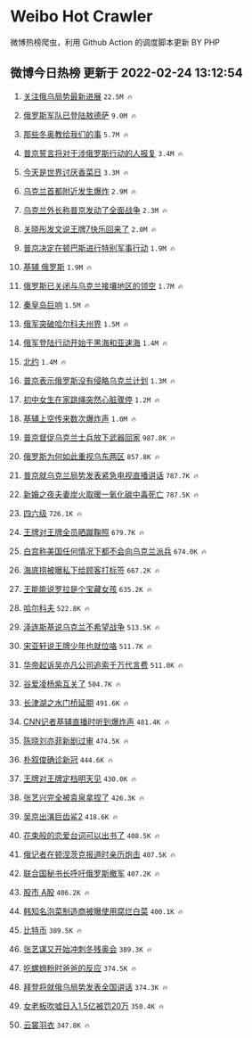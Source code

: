 # Weibo Hot Crawler 



微博热榜爬虫，利用 Github Action 的调度脚本更新 BY PHP 


## 微博今日热榜 更新于 2022-02-24 13:12:54 
1. [关注俄乌局势最新进展](https://s.weibo.com/weibo?q=%23%E5%85%B3%E6%B3%A8%E4%BF%84%E4%B9%8C%E5%B1%80%E5%8A%BF%E6%9C%80%E6%96%B0%E8%BF%9B%E5%B1%95%23&Refer=top) `22.5M 🔥` 

1. [俄罗斯军队已登陆敖德萨](https://s.weibo.com/weibo?q=%23%E4%BF%84%E7%BD%97%E6%96%AF%E5%86%9B%E9%98%9F%E5%B7%B2%E7%99%BB%E9%99%86%E6%95%96%E5%BE%B7%E8%90%A8%23&Refer=top) `9.0M 🔥` 

1. [那些冬奥教给我们的事](https://s.weibo.com/weibo?q=%23%E9%82%A3%E4%BA%9B%E5%86%AC%E5%A5%A5%E6%95%99%E7%BB%99%E6%88%91%E4%BB%AC%E7%9A%84%E4%BA%8B%23&Refer=top) `5.7M 🔥` 

1. [普京誓言将对干涉俄罗斯行动的人报复](https://s.weibo.com/weibo?q=%23%E6%99%AE%E4%BA%AC%E8%AA%93%E8%A8%80%E5%B0%86%E5%AF%B9%E5%B9%B2%E6%B6%89%E4%BF%84%E7%BD%97%E6%96%AF%E8%A1%8C%E5%8A%A8%E7%9A%84%E4%BA%BA%E6%8A%A5%E5%A4%8D%23&Refer=top) `3.4M 🔥` 

1. [今天是世界讨厌香菜日](https://s.weibo.com/weibo?q=%23%E4%BB%8A%E5%A4%A9%E6%98%AF%E4%B8%96%E7%95%8C%E8%AE%A8%E5%8E%8C%E9%A6%99%E8%8F%9C%E6%97%A5%23&Refer=top) `3.3M 🔥` 

1. [乌克兰首都附近发生爆炸](https://s.weibo.com/weibo?q=%23%E4%B9%8C%E5%85%8B%E5%85%B0%E9%A6%96%E9%83%BD%E9%99%84%E8%BF%91%E5%8F%91%E7%94%9F%E7%88%86%E7%82%B8%23&Refer=top) `2.9M 🔥` 

1. [乌克兰外长称普京发动了全面战争](https://s.weibo.com/weibo?q=%23%E4%B9%8C%E5%85%8B%E5%85%B0%E5%A4%96%E9%95%BF%E7%A7%B0%E6%99%AE%E4%BA%AC%E5%8F%91%E5%8A%A8%E4%BA%86%E5%85%A8%E9%9D%A2%E6%88%98%E4%BA%89%23&Refer=top) `2.3M 🔥` 

1. [关晓彤发文说王牌7快乐回来了](https://s.weibo.com/weibo?q=%23%E5%85%B3%E6%99%93%E5%BD%A4%E5%8F%91%E6%96%87%E8%AF%B4%E7%8E%8B%E7%89%8C7%E5%BF%AB%E4%B9%90%E5%9B%9E%E6%9D%A5%E4%BA%86%23&Refer=top) `2.0M 🔥` 

1. [普京决定在顿巴斯进行特别军事行动](https://s.weibo.com/weibo?q=%23%E6%99%AE%E4%BA%AC%E5%86%B3%E5%AE%9A%E5%9C%A8%E9%A1%BF%E5%B7%B4%E6%96%AF%E8%BF%9B%E8%A1%8C%E7%89%B9%E5%88%AB%E5%86%9B%E4%BA%8B%E8%A1%8C%E5%8A%A8%23&Refer=top) `1.9M 🔥` 

1. [基辅 俄罗斯](https://s.weibo.com/weibo?q=%E5%9F%BA%E8%BE%85%20%E4%BF%84%E7%BD%97%E6%96%AF&Refer=top) `1.9M 🔥` 

1. [俄罗斯已关闭与乌克兰接壤地区的领空](https://s.weibo.com/weibo?q=%23%E4%BF%84%E7%BD%97%E6%96%AF%E5%B7%B2%E5%85%B3%E9%97%AD%E4%B8%8E%E4%B9%8C%E5%85%8B%E5%85%B0%E6%8E%A5%E5%A3%A4%E5%9C%B0%E5%8C%BA%E7%9A%84%E9%A2%86%E7%A9%BA%23&Refer=top) `1.7M 🔥` 

1. [秦皇岛巨响](https://s.weibo.com/weibo?q=%E7%A7%A6%E7%9A%87%E5%B2%9B%E5%B7%A8%E5%93%8D&Refer=top) `1.5M 🔥` 

1. [俄军突破哈尔科夫州界](https://s.weibo.com/weibo?q=%23%E4%BF%84%E5%86%9B%E7%AA%81%E7%A0%B4%E5%93%88%E5%B0%94%E7%A7%91%E5%A4%AB%E5%B7%9E%E7%95%8C%23&Refer=top) `1.5M 🔥` 

1. [俄军登陆行动开始于黑海和亚速海](https://s.weibo.com/weibo?q=%23%E4%BF%84%E5%86%9B%E7%99%BB%E9%99%86%E8%A1%8C%E5%8A%A8%E5%BC%80%E5%A7%8B%E4%BA%8E%E9%BB%91%E6%B5%B7%E5%92%8C%E4%BA%9A%E9%80%9F%E6%B5%B7%23&Refer=top) `1.4M 🔥` 

1. [北约](https://s.weibo.com/weibo?q=%E5%8C%97%E7%BA%A6&Refer=top) `1.4M 🔥` 

1. [普京表示俄罗斯没有侵略乌克兰计划](https://s.weibo.com/weibo?q=%23%E6%99%AE%E4%BA%AC%E8%A1%A8%E7%A4%BA%E4%BF%84%E7%BD%97%E6%96%AF%E6%B2%A1%E6%9C%89%E4%BE%B5%E7%95%A5%E4%B9%8C%E5%85%8B%E5%85%B0%E8%AE%A1%E5%88%92%23&Refer=top) `1.3M 🔥` 

1. [初中女生在家跳绳突然心脏骤停](https://s.weibo.com/weibo?q=%23%E5%88%9D%E4%B8%AD%E5%A5%B3%E7%94%9F%E5%9C%A8%E5%AE%B6%E8%B7%B3%E7%BB%B3%E7%AA%81%E7%84%B6%E5%BF%83%E8%84%8F%E9%AA%A4%E5%81%9C%23&Refer=top) `1.2M 🔥` 

1. [基辅上空传来数次爆炸声](https://s.weibo.com/weibo?q=%23%E5%9F%BA%E8%BE%85%E4%B8%8A%E7%A9%BA%E4%BC%A0%E6%9D%A5%E6%95%B0%E6%AC%A1%E7%88%86%E7%82%B8%E5%A3%B0%23&Refer=top) `1.0M 🔥` 

1. [普京督促乌克兰士兵放下武器回家](https://s.weibo.com/weibo?q=%23%E6%99%AE%E4%BA%AC%E7%9D%A3%E4%BF%83%E4%B9%8C%E5%85%8B%E5%85%B0%E5%A3%AB%E5%85%B5%E6%94%BE%E4%B8%8B%E6%AD%A6%E5%99%A8%E5%9B%9E%E5%AE%B6%23&Refer=top) `987.8K 🔥` 

1. [俄罗斯为何如此重视乌东两区](https://s.weibo.com/weibo?q=%23%E4%BF%84%E7%BD%97%E6%96%AF%E4%B8%BA%E4%BD%95%E5%A6%82%E6%AD%A4%E9%87%8D%E8%A7%86%E4%B9%8C%E4%B8%9C%E4%B8%A4%E5%8C%BA%23&Refer=top) `857.8K 🔥` 

1. [普京就乌克兰局势发表紧急电视直播讲话](https://s.weibo.com/weibo?q=%23%E6%99%AE%E4%BA%AC%E5%B0%B1%E4%B9%8C%E5%85%8B%E5%85%B0%E5%B1%80%E5%8A%BF%E5%8F%91%E8%A1%A8%E7%B4%A7%E6%80%A5%E7%94%B5%E8%A7%86%E7%9B%B4%E6%92%AD%E8%AE%B2%E8%AF%9D%23&Refer=top) `787.7K 🔥` 

1. [新婚之夜夫妻炭火取暖一氧化碳中毒死亡](https://s.weibo.com/weibo?q=%23%E6%96%B0%E5%A9%9A%E4%B9%8B%E5%A4%9C%E5%A4%AB%E5%A6%BB%E7%82%AD%E7%81%AB%E5%8F%96%E6%9A%96%E4%B8%80%E6%B0%A7%E5%8C%96%E7%A2%B3%E4%B8%AD%E6%AF%92%E6%AD%BB%E4%BA%A1%23&Refer=top) `787.5K 🔥` 

1. [四六级](https://s.weibo.com/weibo?q=%E5%9B%9B%E5%85%AD%E7%BA%A7&Refer=top) `726.1K 🔥` 

1. [王牌对王牌全员晒蹴鞠照](https://s.weibo.com/weibo?q=%23%E7%8E%8B%E7%89%8C%E5%AF%B9%E7%8E%8B%E7%89%8C%E5%85%A8%E5%91%98%E6%99%92%E8%B9%B4%E9%9E%A0%E7%85%A7%23&Refer=top) `679.7K 🔥` 

1. [白宫称美国任何情况下都不会向乌克兰派兵](https://s.weibo.com/weibo?q=%23%E7%99%BD%E5%AE%AB%E7%A7%B0%E7%BE%8E%E5%9B%BD%E4%BB%BB%E4%BD%95%E6%83%85%E5%86%B5%E4%B8%8B%E9%83%BD%E4%B8%8D%E4%BC%9A%E5%90%91%E4%B9%8C%E5%85%8B%E5%85%B0%E6%B4%BE%E5%85%B5%23&Refer=top) `674.0K 🔥` 

1. [海底捞被曝私下给顾客打标签](https://s.weibo.com/weibo?q=%23%E6%B5%B7%E5%BA%95%E6%8D%9E%E8%A2%AB%E6%9B%9D%E7%A7%81%E4%B8%8B%E7%BB%99%E9%A1%BE%E5%AE%A2%E6%89%93%E6%A0%87%E7%AD%BE%23&Refer=top) `667.2K 🔥` 

1. [王能能说罗拉是个宝藏女孩](https://s.weibo.com/weibo?q=%23%E7%8E%8B%E8%83%BD%E8%83%BD%E8%AF%B4%E7%BD%97%E6%8B%89%E6%98%AF%E4%B8%AA%E5%AE%9D%E8%97%8F%E5%A5%B3%E5%AD%A9%23&Refer=top) `635.2K 🔥` 

1. [哈尔科夫](https://s.weibo.com/weibo?q=%E5%93%88%E5%B0%94%E7%A7%91%E5%A4%AB&Refer=top) `522.8K 🔥` 

1. [泽连斯基说乌克兰不希望战争](https://s.weibo.com/weibo?q=%23%E6%B3%BD%E8%BF%9E%E6%96%AF%E5%9F%BA%E8%AF%B4%E4%B9%8C%E5%85%8B%E5%85%B0%E4%B8%8D%E5%B8%8C%E6%9C%9B%E6%88%98%E4%BA%89%23&Refer=top) `513.5K 🔥` 

1. [宋亚轩说王牌少年也就位咯](https://s.weibo.com/weibo?q=%23%E5%AE%8B%E4%BA%9A%E8%BD%A9%E8%AF%B4%E7%8E%8B%E7%89%8C%E5%B0%91%E5%B9%B4%E4%B9%9F%E5%B0%B1%E4%BD%8D%E5%92%AF%23&Refer=top) `511.7K 🔥` 

1. [华帝起诉吴亦凡公司追索千万代言费](https://s.weibo.com/weibo?q=%23%E5%8D%8E%E5%B8%9D%E8%B5%B7%E8%AF%89%E5%90%B4%E4%BA%A6%E5%87%A1%E5%85%AC%E5%8F%B8%E8%BF%BD%E7%B4%A2%E5%8D%83%E4%B8%87%E4%BB%A3%E8%A8%80%E8%B4%B9%23&Refer=top) `511.0K 🔥` 

1. [谷爱凌杨紫互关了](https://s.weibo.com/weibo?q=%23%E8%B0%B7%E7%88%B1%E5%87%8C%E6%9D%A8%E7%B4%AB%E4%BA%92%E5%85%B3%E4%BA%86%23&Refer=top) `504.7K 🔥` 

1. [长津湖之水门桥延期](https://s.weibo.com/weibo?q=%23%E9%95%BF%E6%B4%A5%E6%B9%96%E4%B9%8B%E6%B0%B4%E9%97%A8%E6%A1%A5%E5%BB%B6%E6%9C%9F%23&Refer=top) `491.6K 🔥` 

1. [CNN记者基辅直播时听到爆炸声](https://s.weibo.com/weibo?q=%23CNN%E8%AE%B0%E8%80%85%E5%9F%BA%E8%BE%85%E7%9B%B4%E6%92%AD%E6%97%B6%E5%90%AC%E5%88%B0%E7%88%86%E7%82%B8%E5%A3%B0%23&Refer=top) `481.4K 🔥` 

1. [陈晓刘亦菲新剧过审](https://s.weibo.com/weibo?q=%23%E9%99%88%E6%99%93%E5%88%98%E4%BA%A6%E8%8F%B2%E6%96%B0%E5%89%A7%E8%BF%87%E5%AE%A1%23&Refer=top) `474.5K 🔥` 

1. [朴叙俊确诊新冠](https://s.weibo.com/weibo?q=%23%E6%9C%B4%E5%8F%99%E4%BF%8A%E7%A1%AE%E8%AF%8A%E6%96%B0%E5%86%A0%23&Refer=top) `444.6K 🔥` 

1. [王牌对王牌定档明天见](https://s.weibo.com/weibo?q=%23%E7%8E%8B%E7%89%8C%E5%AF%B9%E7%8E%8B%E7%89%8C%E5%AE%9A%E6%A1%A3%E6%98%8E%E5%A4%A9%E8%A7%81%23&Refer=top) `430.0K 🔥` 

1. [张艺兴完全被袁泉拿捏了](https://s.weibo.com/weibo?q=%23%E5%BC%A0%E8%89%BA%E5%85%B4%E5%AE%8C%E5%85%A8%E8%A2%AB%E8%A2%81%E6%B3%89%E6%8B%BF%E6%8D%8F%E4%BA%86%23&Refer=top) `426.3K 🔥` 

1. [吴京出演巨齿鲨2](https://s.weibo.com/weibo?q=%23%E5%90%B4%E4%BA%AC%E5%87%BA%E6%BC%94%E5%B7%A8%E9%BD%BF%E9%B2%A82%23&Refer=top) `418.6K 🔥` 

1. [花束般的恋爱台词可以出书了](https://s.weibo.com/weibo?q=%23%E8%8A%B1%E6%9D%9F%E8%88%AC%E7%9A%84%E6%81%8B%E7%88%B1%E5%8F%B0%E8%AF%8D%E5%8F%AF%E4%BB%A5%E5%87%BA%E4%B9%A6%E4%BA%86%23&Refer=top) `408.5K 🔥` 

1. [俄记者在顿涅茨克报道时亲历炮击](https://s.weibo.com/weibo?q=%23%E4%BF%84%E8%AE%B0%E8%80%85%E5%9C%A8%E9%A1%BF%E6%B6%85%E8%8C%A8%E5%85%8B%E6%8A%A5%E9%81%93%E6%97%B6%E4%BA%B2%E5%8E%86%E7%82%AE%E5%87%BB%23&Refer=top) `407.5K 🔥` 

1. [联合国秘书长呼吁俄罗斯撤军](https://s.weibo.com/weibo?q=%23%E8%81%94%E5%90%88%E5%9B%BD%E7%A7%98%E4%B9%A6%E9%95%BF%E5%91%BC%E5%90%81%E4%BF%84%E7%BD%97%E6%96%AF%E6%92%A4%E5%86%9B%23&Refer=top) `407.2K 🔥` 

1. [股市 A股](https://s.weibo.com/weibo?q=%E8%82%A1%E5%B8%82%20A%E8%82%A1&Refer=top) `406.2K 🔥` 

1. [韩知名泡菜制造商被曝使用腐烂白菜](https://s.weibo.com/weibo?q=%23%E9%9F%A9%E7%9F%A5%E5%90%8D%E6%B3%A1%E8%8F%9C%E5%88%B6%E9%80%A0%E5%95%86%E8%A2%AB%E6%9B%9D%E4%BD%BF%E7%94%A8%E8%85%90%E7%83%82%E7%99%BD%E8%8F%9C%23&Refer=top) `400.1K 🔥` 

1. [比特币](https://s.weibo.com/weibo?q=%E6%AF%94%E7%89%B9%E5%B8%81&Refer=top) `389.5K 🔥` 

1. [张艺谋又开始冲刺冬残奥会](https://s.weibo.com/weibo?q=%23%E5%BC%A0%E8%89%BA%E8%B0%8B%E5%8F%88%E5%BC%80%E5%A7%8B%E5%86%B2%E5%88%BA%E5%86%AC%E6%AE%8B%E5%A5%A5%E4%BC%9A%23&Refer=top) `389.3K 🔥` 

1. [吃螺蛳粉时爸爸的反应](https://s.weibo.com/weibo?q=%23%E5%90%83%E8%9E%BA%E8%9B%B3%E7%B2%89%E6%97%B6%E7%88%B8%E7%88%B8%E7%9A%84%E5%8F%8D%E5%BA%94%23&Refer=top) `374.5K 🔥` 

1. [拜登将就俄乌局势发表全国讲话](https://s.weibo.com/weibo?q=%23%E6%8B%9C%E7%99%BB%E5%B0%86%E5%B0%B1%E4%BF%84%E4%B9%8C%E5%B1%80%E5%8A%BF%E5%8F%91%E8%A1%A8%E5%85%A8%E5%9B%BD%E8%AE%B2%E8%AF%9D%23&Refer=top) `374.3K 🔥` 

1. [女老板吹嘘日入1.5亿被罚20万](https://s.weibo.com/weibo?q=%23%E5%A5%B3%E8%80%81%E6%9D%BF%E5%90%B9%E5%98%98%E6%97%A5%E5%85%A51.5%E4%BA%BF%E8%A2%AB%E7%BD%9A20%E4%B8%87%23&Refer=top) `350.4K 🔥` 

1. [云裳羽衣](https://s.weibo.com/weibo?q=%23%E4%BA%91%E8%A3%B3%E7%BE%BD%E8%A1%A3%23&Refer=top) `347.8K 🔥` 


